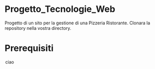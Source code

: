 # Progetto_Tecnologie_Web
Progetto di un sito per la gestione di una Pizzeria Ristorante.
Clonara la repository nella vostra directory.

<h1>Prerequisiti</h1>
<option>ciao</option>
